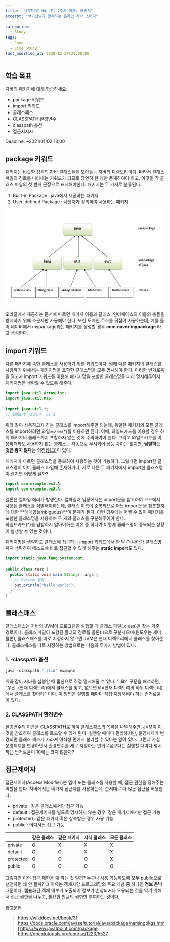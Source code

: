 ```yaml
---
title:  "[STUDY HALLE] 7주차 과제: 패키지"
excerpt: "백기선님과 함께하는 온라인 자바 스터디"

categories:
  - Study
tags:
  - Java
  - Live Study
last_modified_at: 2020-12-29T21:00:00
---
```

## 학습 목표
자바의 패키지에 대해 학습하세요.

- package 키워드
- import 키워드
- 클래스패스
- CLASSPATH 환경변수
- classpath 옵션
- 접근지시자

Deadline: ~2021/01/02 13:00

## package 키워드
패키지는 비슷한 성격의 자바 클래스들을 모아놓는 자바의 디렉토리이다. 따라서 클래스 파일의 경로를 나타내는 키워드가 되므로 당연히 한 개만 존재하여야 하고, 이것을 각 클래스 파일의 첫 번째 문장으로 표시해야한다.
패키지는 두 가지로 분류된다.

1. Built-in Package : java에서 제공하는 패키지
1. User-defined Package : 사용자가 정의하여 사용하는 패키지

![](/assets/images/live-study/package1.png)
 
오라클에서 제공하는 문서에 따르면 패키지 이름과 클래스, 인터페이스의 이름의 충돌을 방지하기 위해 소문자만 사용해야 한다. 또한 도메인 주소를 뒤집어 사용하는데, 예를 들어 네이버에서 mypackage라는 패키지를 생성할 경우 **com.naver.mypackage** 라고 생성한다. 

## import 키워드
다른 패키지에 속한 클래스를 사용하기 위한 키워드이다. 원래 다른 패키지의 클래스를 사용하기 위해서는 패키지명을 포함한 클래스명을 모두 명시해야 한다. 이러한 번거로움을 덜고자 import 키워드를 이용해 패키지명을 포함한 클래스명을 미리 명시해두어서 패키지명은 생략할 수 있도록 해준다. 

```java
import java.util.ArrayList;
import java.util.Map;

import java.util.*;
// import java.*  => X
```
위와 같이 사용하고자 하는 클래스를 import해주면 되는데, 동일한 패키지의 모든 클래스를 import하려면 와일드카드(*)를 이용하면 된다. 이때, 와일드카드를 이용할 경우 하위 패키지의 클래스까지 포함하지 않는 것에 주의하여야 한다. 그리고 와일드카드를 이용하더라도 사용하지 않는 클래스는 자동으로 무시되어 성능 차이는 없지만, **남발하는 것은 좋지 않다**는 의견[(링크)](https://stackoverflow.com/questions/187453/import-package-vs-import-package-specifictype)이 있다.


패키지가 다르면 클래스명을 중복하여 사용하는 것이 가능하다. 그렇다면 import한 클래스명이 이미 클래스 파일에 존재하거나, 서로 다른 두 패키지에서 import한 클래스명이 겹치면 어떻게 될까?
```java
import com.example.ex1.A;
import com.example.ex2.A;
```
결론은 컴파일 에러가 발생한다. 컴파일러 입장에서는 import문을 참고하여 코드에서 사용된 클래스를 식별해야하는데, 클래스 이름이 중복되므로 어느 import문을 참조할지에 대한 **애매함(ambiguous)**이 문제가 된다. 이런 경우에는 어쩔 수 없이 패키지를 포함한 클래스명을 사용하여 두 개의 클래스를 구분해주어야 한다.  
와일드카드(*)를 남발하지 말아야하는 이유 중 하나가 이렇게 클래스명이 중복되는 상황이 발생할 수 있는 것이다.

패키지명을 생략하고 클래스에 접근하는 import 키워드에서 한 발 더 나아가 클래스명까지 생략하여 메소드에 바로 접근할 수 있게 해주는 **static import**도 있다.

```java
import static java.lang.System.out;

public class test {
  public static void main(String[] args){
    // System 생략
    out.println("hello world");
  }
}
```

## 클래스패스
클래스패스는 자바의 JVM이 프로그램을 실행할 때 클래스 파일(.class)을 찾는 기준 경로이다. 클래스 파일이 포함된 폴더의 경로를 콜론(:)으로 구분지으며(윈도우는 세미콜론), 클래스패스를 따로 지정하지 않으면 JVM은 현재 디렉토리에서 클래스를 찾아준다. 클래스패스를 따로 지정하는 방법으로는 다음의 두가지 방법이 있다.

### 1. -classpath 옵션

```java
java -classpath ".;lib" example 
```
위와 같이 자바를 실행할 때 옵션으로 직접 명시해줄 수 있다. ",;lib" 구문을 해석하면, "우선 .(현재 디렉토리)에서 클래스를 찾고, 없으면 lib(현재 디렉토리의 하위 디렉토리)에서 클래스를 찾아라" 이다. 이 방법은 실행할 때마다 직접 지정해줘야 하는 번거로움이 있다.

### 2. CLASSPATH 환경변수
환경변수의 이름을 CLASSPATH로 하여 클래스패스의 목록을 나열해주면, JVM이 이것을 참조하여 클래스를 로드할 수 있게 된다. 실행할 때마다 편리하지만, 운영체제가 변경되면 클래스 패스가 사라져 이식성 면에서 불리할 수 있다는 말이 있다. 그런데 사실 운영체제를 변경하면서 환경변수를 새로 지정하는 번거로움보다는 실행할 때마다 명시하는 번거로움이 10배는 크지 않을까?

## 접근제어자
접근제어자(Access Modifier)는 멤버 또는 클래스를 사용할 때, 접근 권한을 정해주는 역할을 한다. 자바에서는 네가지 접근자를 사용하는데, 순서대로 더 많은 접근을 허용한다.

- private : 같은 클래스에서만 접근 가능
- default : 접근제어자를 별도로 명시하지 않는 경우. 같은 패키지에서만 접근 가능
- protected : 같은 패키지 혹은 상속받은 경우 사용 가능.
- public : 어디서든 접근 가능

| |같은 클래스 | 같은 패키지| 자식 클래스 | 모든 클래스 |
|---|---|---|---|---|
|private| O | X | X | X |
|default| O | O | X | X |
|protected| O | O | O | X |
|public| O | O | O | O |

그렇다면 이런 접근 제한을 왜 하는 것 일까? 누구나 사용 가능하도록 모두 public으로 선언하면 왜 안 될까? 그 이유는 객체지향 프로그래밍의 주요 개념 중 하나인 **정보 은닉**때문이다. 캡슐화된 객체 내부가 노출되어 정보가 손상되거나 오용되는 것을 막기 위해서 접근 권한을 나누고, 필요한 만큼의 권한만 부여하는 것이다.


참고문헌
>https://wikidocs.net/book/31
https://docs.oracle.com/javase/tutorial/java/package/namingpkgs.html
https://www.javatpoint.com/package
https://opentutorials.org/course/1223/5527